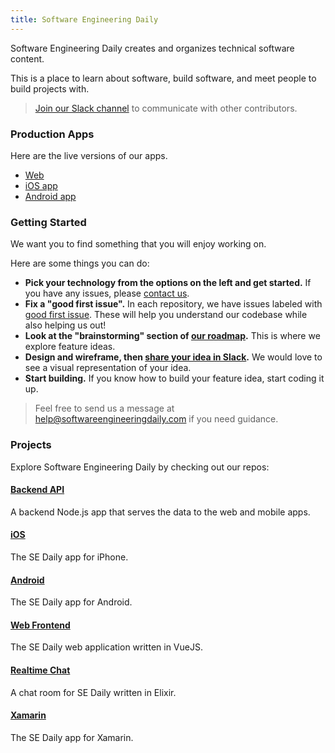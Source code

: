 ```yaml
---
title: Software Engineering Daily
---
```


Software Engineering Daily creates and organizes technical software content.

This is a place to learn about software, build software, and meet people to build projects with.

> [Join our Slack channel](http://softwaredaily.herokuapp.com/) to communicate with other contributors.

### Production Apps

Here are the live versions of our apps.
* [Web](https://sedaily.herokuapp.com/#/)
* [iOS app](https://itunes.apple.com/us/app/software-engineering-daily-podcast-app/id1253734426?mt=8)
* [Android app](https://play.google.com/store/apps/details?id=com.koalatea.thehollidayinn.softwareengineeringdaily)

### Getting Started

We want you to find something that you will enjoy working on.

Here are some things you can do:
* **Pick your technology from the options on the left and get started.** If you have any issues, please [contact us](mailto:help@softwareengineeringdaily.com).
* **Fix a "good first issue".** In each repository, we have issues labeled with [good first issue](https://github.com/SoftwareEngineeringDaily/sedaily-front-end/labels/good%20first%20issue). These will help you understand our codebase while also helping us out!
* **Look at the "brainstorming" section of [our roadmap](https://github.com/orgs/SoftwareEngineeringDaily/projects/1).** This is where we explore feature ideas.
* **Design and wireframe, then [share your idea in Slack](http://softwaredaily.herokuapp.com/).** We would love to see a visual representation of your idea.
* **Start building.** If you know how to build your feature idea, start coding it up.

> Feel free to send us a message at [help@softwareengineeringdaily.com](mailto:help@softwareengineeringdaily.com) if you need guidance.

### Projects

Explore Software Engineering Daily by checking out our repos:

#### [Backend API](https://github.com/SoftwareEngineeringDaily/software-engineering-daily-api)

A backend Node.js app that serves the data to the web and mobile apps.

#### [iOS](https://github.com/SoftwareEngineeringDaily/se-daily-iOS)

The SE Daily app for iPhone.

#### [Android](https://github.com/SoftwareEngineeringDaily/SEDaily-Android)

The SE Daily app for Android.

#### [Web Frontend](https://github.com/SoftwareEngineeringDaily/sedaily-front-end)

The SE Daily web application written in VueJS.

#### [Realtime Chat](https://github.com/SoftwareEngineeringDaily/se-daily-rt)

A chat room for SE Daily written in Elixir.

#### [Xamarin](https://github.com/SoftwareEngineeringDaily/se-daily-rt)

The SE Daily app for Xamarin.

